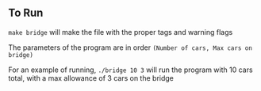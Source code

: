 ## To Run
`make bridge` will make the file with the proper tags and warning flags

The parameters of the program are in order `(Number of cars, Max cars on bridge)`

For an example of running, `./bridge 10 3` will run the program with 10 cars total, with a max allowance of 3 cars on the bridge

